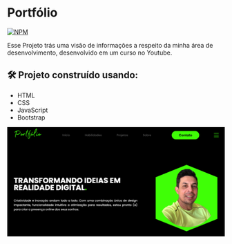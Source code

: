 # Portfólio
[![NPM](https://img.shields.io/npm/l/react)](https://github.com/henriquearaujooficial/Portfolio/blob/master/LICENSE)

Esse Projeto trás uma visão  de informações a respeito da minha área de desenvolvimento, desenvolvido em um curso no Youtube. 

## 🛠️ Projeto construído usando:
- HTML
- CSS
- JavaScript
- Bootstrap

![Portfólio](https://github.com/henriquearaujooficial/Portfolio/blob/master/.github/portfolio.png)
